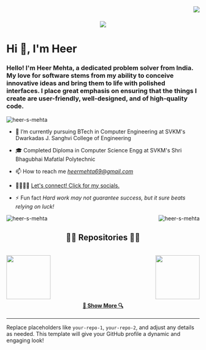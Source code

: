 
<img align="right" src="https://visitor-badge.laobi.icu/badge?page_id=heer-s-mehta.heer-s-mehta">

<h1 align="center">
  <a href="https://git.io/typing-svg">
<img src="https://readme-typing-svg.herokuapp.com/?lines=Hello,+There!+👋;This+is+Heer+Mehta;Glad+our+pixels+aligned!&center=true&size=30">
  </a>
</h1>
<h1 align="left">Hi 👋, I'm Heer</h1>
<h3 align="left">Hello! I'm Heer Mehta, a dedicated problem solver from India. My love for software stems from my ability to conceive innovative ideas and bring them to life with polished interfaces. I place great emphasis on ensuring that the things I create are user-friendly, well-designed, and of high-quality code.</h3>

<p align="left"> <img src="https://komarev.com/ghpvc/?username=heer-s-mehta&label=Profile%20views&color=0e75b6&style=flat" alt="heer-s-mehta" /> </p>

- 🌱 I’m currently pursuing BTech in Computer Engineering at SVKM's Dwarkadas J. Sanghvi College of Engineering

- 🎓 Completed Diploma in Computer Science Engg at SVKM's Shri Bhagubhai Mafatlal Polytechnic

- 📫 How to reach me *heermehta69@gmail.com*

- 🫱🏻‍🫲🏻 <a href="https://linktr.ee/heermehta">Let's connect! Click for my socials.</a>

- ⚡ Fun fact *Hard work may not guarantee success, but it sure beats relying on luck!*




<p><img align="left" src="https://github-readme-stats.vercel.app/api/top-langs?username=heer-s-mehta&show_icons=true&locale=en&layout=compact" alt="heer-s-mehta" /></p>


<p>&nbsp;<img align="right" src="https://github-readme-stats.vercel.app/api?username=heer-s-mehta&show_icons=true&locale=en" alt="heer-s-mehta" /></p>
<h2 align="center">👨‍💻 Repositories 👨‍💻</h2>
<br>
<div width="100%" align="center">
  <a align="left" href="https://github.com/heer-s-mehta/your-repo-1" title="Your Repo 1"><img align="left" height="115" src="https://github-readme-stats.vercel.app/api/pin/?username=heer-s-mehta&repo=your-repo-1&theme=react&border_color=61dafb&border_radius=10"></a>
  <a align="right" href="https://github.com/heer-s-mehta/your-repo-2" title="Your Repo 2"><img align="right" height="115" src="https://github-readme-stats.vercel.app/api/pin/?username=heer-s-mehta&repo=your-repo-2&theme=react&border_color=61dafb&border_radius=10"></a>
</div>
<br/><br/><br/><br/><br/><br/>

<h4 align="center">
  <a href="https://github.com/heer-s-mehta?tab=repositories" title="Show Repositories">🔎 Show More 🔍</a>
</h4>

---

Replace placeholders like `your-repo-1`, `your-repo-2`, and adjust any details as needed. This template will give your GitHub profile a dynamic and engaging look!
